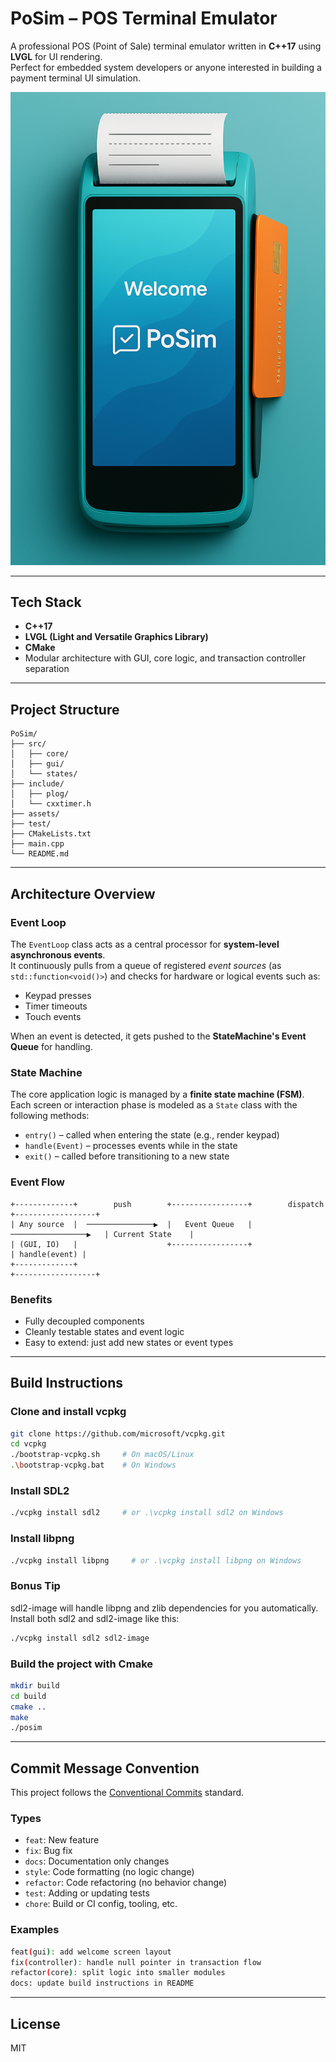 # PoSim – POS Terminal Emulator

A professional POS (Point of Sale) terminal emulator written in **C++17** using **LVGL** for UI rendering.  
Perfect for embedded system developers or anyone interested in building a payment terminal UI simulation.

![Posim Welocome](assets/mainScr.png)

---

## Tech Stack

- **C++17**
- **LVGL (Light and Versatile Graphics Library)**
- **CMake**
- Modular architecture with GUI, core logic, and transaction controller separation

---

## Project Structure

```
PoSim/
├── src/
│   ├── core/
│   ├── gui/
│   └── states/
├── include/
│   ├── plog/
│   └── cxxtimer.h
├── assets/
├── test/
├── CMakeLists.txt
├── main.cpp
└── README.md
```

---

## Architecture Overview

### Event Loop

The `EventLoop` class acts as a central processor for **system-level asynchronous events**.  
It continuously pulls from a queue of registered *event sources* (as `std::function<void()>`) and checks for hardware or logical events such as:

- Keypad presses
- Timer timeouts
- Touch events

When an event is detected, it gets pushed to the **StateMachine's Event Queue** for handling.

### State Machine

The core application logic is managed by a **finite state machine (FSM)**.  
Each screen or interaction phase is modeled as a `State` class with the following methods:

- `entry()` – called when entering the state (e.g., render keypad)
- `handle(Event)` – processes events while in the state
- `exit()` – called before transitioning to a new state

### Event Flow

```
+-------------+        push        +-----------------+        dispatch       +------------------+
| Any source  |  ───────────────▶  |   Event Queue   |  ─────────────────▶   | Current State    |
| (GUI, IO)   |                    +-----------------+                       | handle(event) |
+-------------+                                                              +------------------+
```

### Benefits

- Fully decoupled components
- Cleanly testable states and event logic
- Easy to extend: just add new states or event types

---

## Build Instructions

### Clone and install vcpkg

```bash
git clone https://github.com/microsoft/vcpkg.git
cd vcpkg
./bootstrap-vcpkg.sh     # On macOS/Linux
.\bootstrap-vcpkg.bat    # On Windows
```

### Install SDL2

```bash
./vcpkg install sdl2     # or .\vcpkg install sdl2 on Windows
```

### Install libpng

```bash
./vcpkg install libpng     # or .\vcpkg install libpng on Windows
```

###  Bonus Tip

sdl2-image will handle libpng and zlib dependencies for you automatically.
Install both sdl2 and sdl2-image like this:

```bash
./vcpkg install sdl2 sdl2-image
```

### Build the project with Cmake

```bash
mkdir build
cd build
cmake ..
make
./posim
```

---

## Commit Message Convention

This project follows the [Conventional Commits](https://www.conventionalcommits.org/) standard.

### Types

- `feat`: New feature
- `fix`: Bug fix
- `docs`: Documentation only changes
- `style`: Code formatting (no logic change)
- `refactor`: Code refactoring (no behavior change)
- `test`: Adding or updating tests
- `chore`: Build or CI config, tooling, etc.

### Examples

```bash
feat(gui): add welcome screen layout
fix(controller): handle null pointer in transaction flow
refactor(core): split logic into smaller modules
docs: update build instructions in README
```

---

## License

MIT
